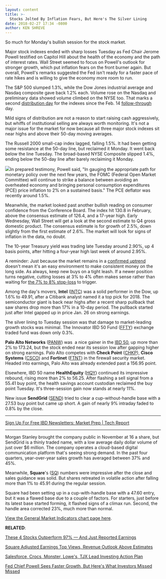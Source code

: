 ```yaml
---
layout: content
title: >-
  Stocks Jolted By Inflation Fears, But Here's The Silver Lining
date: 2018-02-27 17:34 -0800
author: KEN SHREVE
---
```






So much for Monday's bullish session for the stock market.


Major stock indexes ended with sharp losses Tuesday as Fed Chair Jerome Powell testified on Capitol Hill about the health of the economy and the path of interest rates. Wall Street seemed to focus on Powell's outlook for stronger growth, which put inflation fears on the front burner again. But overall, Powell's remarks suggested the Fed isn't ready for a faster pace of rate hikes and is willing to give the economy more room to run.




 The S&P 500 slumped 1.3%, while the Dow Jones industrial average and Nasdaq composite gave back 1.2% each. Volume rose on the Nasdaq and preliminary data showed volume climbed on the NYSE too. That marks a second [distribution day](https://www.investors.com/ibd-university/market-timing/market-tops/) for the indexes since the Feb. 14 [follow-through](http://www.investors.com/ibd-university/market-timing/market-bottoms/) day.


Mild signs of distribution are not a reason to start raising cash aggressively, but whiffs of institutional selling are always worth monitoring. It's not a major issue for the market for now because all three major stock indexes sit near highs and above their 50-day moving averages.


The Russell 2000 small-cap index lagged, falling 1.5%. It had been getting some resistance at the 50-day line, but reclaimed it Monday. It went back below the line Tuesday. The broad-based NYSE Composite slipped 1.4%, ending below the 50-day line after barely reclaiming it Monday.


![](https://www.investors.com/wp-content/uploads/2018/02/MP022718.png)In prepared testimony, Powell said, "In gauging the appropriate path for monetary policy over the next few years, the FOMC (Federal Open Market Committee) will continue to strike a balance between avoiding an overheated economy and bringing personal consumption expenditures (PCE) price inflation to 2% on a sustained basis." The PCE deflator was recently around 1.5%.


Meanwhile, the market looked past another bullish reading on consumer confidence from the Conference Board. The index hit 130.8 in February, above the consensus estimate of 126.4, and a 17-year high. Early Wednesday, Wall Street will get a look at the second estimate to Q4 gross domestic product. The consensus estimate is for growth of 2.5%, down slightly from the first estimate of 2.6%. The market will look for signs of inflation in the data, no doubt.


The 10-year Treasury yield was trading late Tuesday around 2.90%, up 4 basis points, after hitting a four-year high last week of around 2.95%.


A reminder: Just because the market remains in a [confirmed uptrend](https://www.investors.com/ibd-university/market-timing/market-bottoms/) doesn't mean it's an easy environment to make consistent money on the long side. As always, keep new buys on a tight leash. If a newer position turns negative, cutting losses at 3% to 4% often makes sense rather than waiting for [the 7% to 8% stop-loss](http://www.investors.com/ibd-university/how-to-sell/limit-losses/) to trigger.


Among the day's movers, **Intel** ([INTC](https://research.investors.com/quote.aspx?symbol=INTC)) was a solid performer in the Dow, up 1.6% to 49.91, after a Citibank analyst named it a top pick for 2018. The semiconductor giant is back near highs after a recent sharp pullback that saw shares drop more than 17% in a 10-day period. The pullback started just after Intel gapped up in price Jan. 26 on strong earnings.


The silver lining to Tuesday session was that damage to market-leading growth stocks was minimal. The Innovator IBD 50 Fund ([FFTY](https://research.investors.com/quote.aspx?symbol=FFTY)) exchange traded fund was down only 0.3%.


**Palo Alto Networks** ([PANW](https://research.investors.com/quote.aspx?symbol=PANW)) was  a nice gainer in the [IBD 50](https://www.investors.com/stock-lists/ibd-50/ibd-50-performance/), up more than 2% to 173.24, but the stock ended near its session low after gapping higher on strong earnings. Palo Alto competes with **Check Point** ([CHKP](https://research.investors.com/quote.aspx?symbol=CHKP)), **Cisco Systems** ([CSCO](https://research.investors.com/quote.aspx?symbol=CSCO)) and **Fortinet** ([FTNT](https://research.investors.com/quote.aspx?symbol=FTNT)) in the firewall security market. Headed into earnings, Palo Alto was already extended past a 156.95 point.


Elsewhere, IBD 50 name **HealthEquity** ([HQY](https://research.investors.com/quote.aspx?symbol=HQY)) continued its impressive rebound, rising more than 2% to 56.25. After flashing a sell signal from a 55.41 buy point, the health savings account custodian reclaimed the buy point Tuesday. It's three-session gain now stands at nearly 11%.


New issue **SendGrid** ([SEND](https://research.investors.com/quote.aspx?symbol=SEND)) tried to clear a cup-without-handle base with a 27.53 buy point but came up short. A gain of nearly 9% intraday faded to 0.8% by the close.




---


[Sign Up For Free IBD Newsletters: Market Prep | Tech Report](https://shop.investors.com/offer/splashresponsive.aspx?id=ibd-newsletters&src=A00332A&intcode=NewsletterSignup_Editorial_SignUp)


---


Morgan Stanley brought the company public in November at 16 a share, but SendGrid is a thinly traded name, with a low average daily dollar volume of just over $6 million. The company operates a cloud-based digital communication platform that's seeing strong demand. In the past four quarters, year-over-year sales growth has averaged between 37% and 45%.


Meanwhile, **Square**'s ([SQ](https://research.investors.com/quote.aspx?symbol=SQ)) numbers were impressive after the close and sales guidance was solid. But shares retreated in volatile action after falling more than 1% to 45.91 during the regular session.


Square had been setting up in a cup-with-handle base with a 47.60 entry, but it was a flawed base due to a couple of factors. For starters, just before its latest base started forming, it flashed signs of a climax run. Second, the handle area corrected 23%, much more than normal.


[View the General Market Indicators chart page here](https://www.investors.com/wp-content/uploads/2018/02/IBD2702152454GMI.pdf).


**RELATED**:


[These 4 Stocks Outperform 97% — And Just Reported Earnings](https://www.investors.com/market-trend/stock-market-today/square-3-other-companies-outperforming-97-of-stocks-just-reported-earnings-sp-500-nasdaq-dow-jones-futures/)


[Square Adjusted Earnings Top Views, Revenue Outlook Above Estimates](https://www.investors.com/news/technology/square-adjusted-earnings-top-views-revenue-outlook-above-estimates/)


[Salesforce, Crocs, Monster, Lowe's, TJX Lead Investing Action Plan](https://www.investors.com/research/investing-action-plan/salesforce-crocs-monster-lowes-tjx-lead-investing-action-plan/)


[Fed Chief Powell Sees Faster Growth, But Here's What Investors Missed Missed](https://www.investors.com/news/economy/federal-reserve-chairman-jerome-powell-signals-steady-fed-rate-hike-policy-for-now/)


 




